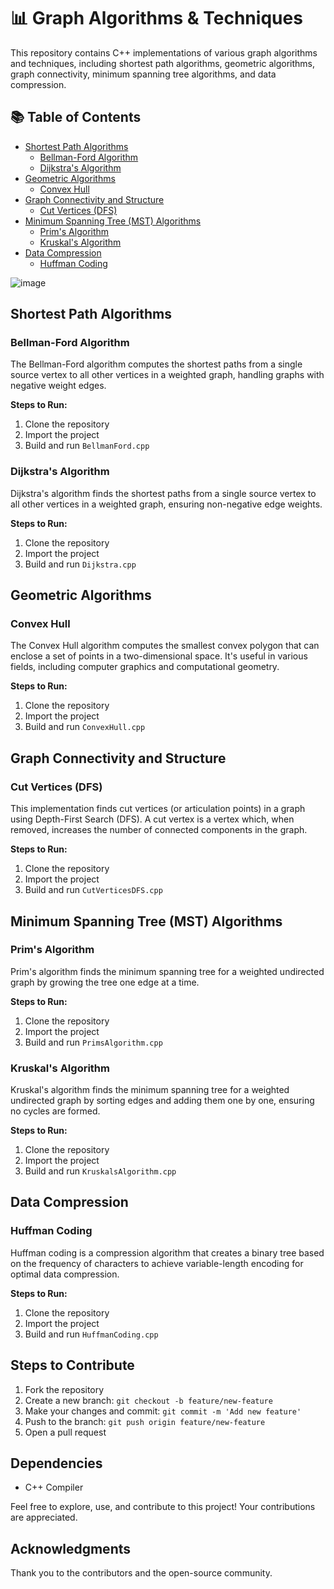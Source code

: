 # 📊 Graph Algorithms & Techniques

This repository contains C++ implementations of various graph algorithms and techniques, including shortest path algorithms, geometric algorithms, graph connectivity, minimum spanning tree algorithms, and data compression.

## 📚 Table of Contents

- [Shortest Path Algorithms](#shortest-path-algorithms)
  - [Bellman-Ford Algorithm](#bellman-ford-algorithm)
  - [Dijkstra's Algorithm](#dijkstras-algorithm)
- [Geometric Algorithms](#geometric-algorithms)
  - [Convex Hull](#convex-hull)
- [Graph Connectivity and Structure](#graph-connectivity-and-structure)
  - [Cut Vertices (DFS)](#cut-vertices-dfs)
- [Minimum Spanning Tree (MST) Algorithms](#minimum-spanning-tree-mst-algorithms)
  - [Prim's Algorithm](#prims-algorithm)
  - [Kruskal's Algorithm](#kruskals-algorithm)
- [Data Compression](#data-compression)
  - [Huffman Coding](#huffman-coding)


![image](https://github.com/user-attachments/assets/49231fef-4bae-465b-9688-3ea7418498bb)

## Shortest Path Algorithms

### Bellman-Ford Algorithm
The Bellman-Ford algorithm computes the shortest paths from a single source vertex to all other vertices in a weighted graph, handling graphs with negative weight edges.

**Steps to Run:**
1. Clone the repository
2. Import the project
3. Build and run `BellmanFord.cpp`

### Dijkstra's Algorithm
Dijkstra's algorithm finds the shortest paths from a single source vertex to all other vertices in a weighted graph, ensuring non-negative edge weights.

**Steps to Run:**
1. Clone the repository
2. Import the project
3. Build and run `Dijkstra.cpp`

## Geometric Algorithms

### Convex Hull
The Convex Hull algorithm computes the smallest convex polygon that can enclose a set of points in a two-dimensional space. It's useful in various fields, including computer graphics and computational geometry.

**Steps to Run:**
1. Clone the repository
2. Import the project
3. Build and run `ConvexHull.cpp`

## Graph Connectivity and Structure

### Cut Vertices (DFS)
This implementation finds cut vertices (or articulation points) in a graph using Depth-First Search (DFS). A cut vertex is a vertex which, when removed, increases the number of connected components in the graph.

**Steps to Run:**
1. Clone the repository
2. Import the project
3. Build and run `CutVerticesDFS.cpp`

## Minimum Spanning Tree (MST) Algorithms

### Prim's Algorithm
Prim's algorithm finds the minimum spanning tree for a weighted undirected graph by growing the tree one edge at a time.

**Steps to Run:**
1. Clone the repository
2. Import the project
3. Build and run `PrimsAlgorithm.cpp`

### Kruskal's Algorithm
Kruskal's algorithm finds the minimum spanning tree for a weighted undirected graph by sorting edges and adding them one by one, ensuring no cycles are formed.

**Steps to Run:**
1. Clone the repository
2. Import the project
3. Build and run `KruskalsAlgorithm.cpp`

## Data Compression

### Huffman Coding
Huffman coding is a compression algorithm that creates a binary tree based on the frequency of characters to achieve variable-length encoding for optimal data compression.

**Steps to Run:**
1. Clone the repository
2. Import the project
3. Build and run `HuffmanCoding.cpp`

## Steps to Contribute
1. Fork the repository
2. Create a new branch: `git checkout -b feature/new-feature`
3. Make your changes and commit: `git commit -m 'Add new feature'`
4. Push to the branch: `git push origin feature/new-feature`
5. Open a pull request

## Dependencies
- C++ Compiler

Feel free to explore, use, and contribute to this project! Your contributions are appreciated.

## Acknowledgments
Thank you to the contributors and the open-source community.
